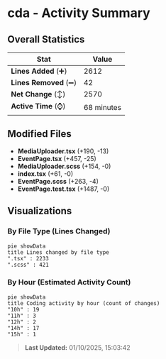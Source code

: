 # cda - Activity Summary 

## Overall Statistics

| Stat                   | Value                                                             |
| ---------------------- | ----------------------------------------------------------------- |
| **Lines Added** (➕)   | 2612                                          |
| **Lines Removed** (➖) | 42                                        |
| **Net Change** (↕)    | 2570                |
| **Active Time** (⌚)   | 68 minutes |


## Modified Files
- **MediaUploader.tsx** (+190, -13)
- **EventPage.tsx** (+457, -25)
- **MediaUploader.scss** (+154, -0)
- **index.tsx** (+61, -0)
- **EventPage.scss** (+263, -4)
- **EventPage.test.tsx** (+1487, -0)

## Visualizations

### By File Type (Lines Changed)

```mermaid
pie showData
title Lines changed by file type
".tsx" : 2233
".scss" : 421
```

### By Hour (Estimated Activity Count)

```mermaid
pie showData
title Coding activity by hour (count of changes)
"10h" : 19
"11h" : 3
"12h" : 2
"14h" : 17
"15h" : 1
```


> **Last Updated:** 01/10/2025, 15:03:42